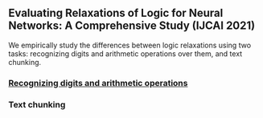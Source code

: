 ## Evaluating Relaxations of Logic for Neural Networks: A Comprehensive Study (IJCAI 2021)

We empirically study the differences between logic relaxations using two tasks: recognizing digits and arithmetic operations over them, and text chunking.

<!--### 1. Recognizing digits and arithmetic operations-->

### [Recognizing digits and arithmetic operations](digits_and_arithmetic_experiments)
<!-- * [Code](digits_and_arithmetic_experiments) 
* [Documentation](digits_and_arithmetic_experiments/documentation.md) -->


### Text chunking


